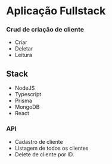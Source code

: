 # Aplicação Fullstack
 ### Crud de criação de cliente
  - Criar 
  - Deletar
  - Leitura

## Stack
 - NodeJS
 - Typescript
 - Prisma
 - MongoDB
 - React

### API 
- Cadastro de cliente
- Listagem de todos os clientes
- Delete de cliente por ID.